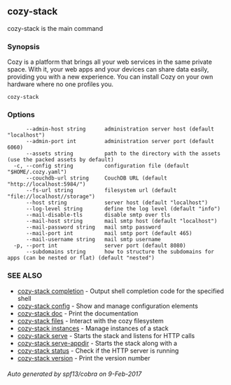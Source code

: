 ## cozy-stack

cozy-stack is the main command

### Synopsis


Cozy is a platform that brings all your web services in the same private space.
With it, your web apps and your devices can share data easily, providing you
with a new experience. You can install Cozy on your own hardware where no one
profiles you.

```
cozy-stack
```

### Options

```
      --admin-host string      administration server host (default "localhost")
      --admin-port int         administration server port (default 6060)
      --assets string          path to the directory with the assets (use the packed assets by default)
  -c, --config string          configuration file (default "$HOME/.cozy.yaml")
      --couchdb-url string     CouchDB URL (default "http://localhost:5984/")
      --fs-url string          filesystem url (default "file://localhost//storage")
      --host string            server host (default "localhost")
      --log-level string       define the log level (default "info")
      --mail-disable-tls       disable smtp over tls
      --mail-host string       mail smtp host (default "localhost")
      --mail-password string   mail smtp password
      --mail-port int          mail smtp port (default 465)
      --mail-username string   mail smtp username
  -p, --port int               server port (default 8080)
      --subdomains string      how to structure the subdomains for apps (can be nested or flat) (default "nested")
```

### SEE ALSO
* [cozy-stack completion](cozy-stack_completion.md)	 - Output shell completion code for the specified shell
* [cozy-stack config](cozy-stack_config.md)	 - Show and manage configuration elements
* [cozy-stack doc](cozy-stack_doc.md)	 - Print the documentation
* [cozy-stack files](cozy-stack_files.md)	 - Interact with the cozy filesystem
* [cozy-stack instances](cozy-stack_instances.md)	 - Manage instances of a stack
* [cozy-stack serve](cozy-stack_serve.md)	 - Starts the stack and listens for HTTP calls
* [cozy-stack serve-appdir](cozy-stack_serve-appdir.md)	 - Starts the stack along with a 
* [cozy-stack status](cozy-stack_status.md)	 - Check if the HTTP server is running
* [cozy-stack version](cozy-stack_version.md)	 - Print the version number

###### Auto generated by spf13/cobra on 9-Feb-2017
